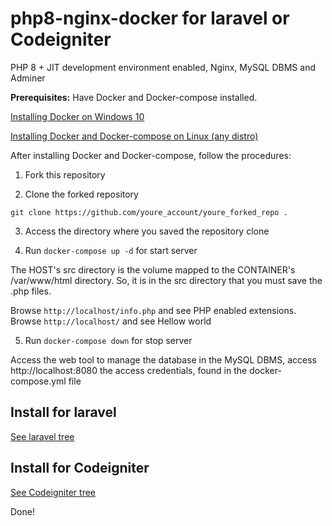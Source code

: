 # php8-nginx-docker for laravel or Codeigniter
PHP 8 + JIT development environment enabled, Nginx, MySQL DBMS and Adminer

**Prerequisites:** Have Docker and Docker-compose installed.


[Installing Docker on Windows 10](https://mundodacomputacaointegral.blogspot.com/2019/10/instalando-o-docker-no-windows.html)

[Installing Docker and Docker-compose on Linux (any distro)](https://mundodacomputacaointegral.blogspot.com/2019/10/instalando-docker-e-docker-compose-no-Linux.html)

After installing Docker and Docker-compose, follow the procedures:

1. Fork this repository

2. Clone the forked repository

```
git clone https://github.com/youre_account/youre_forked_repo .
```

3. Access the directory where you saved the repository clone

4. Run `docker-compose up -d` for start server

The HOST's src directory is the volume mapped to the CONTAINER's /var/www/html directory. So, it is in the src directory that you must save the .php files.

Browse `http://localhost/info.php` and see PHP enabled extensions. Browse `http://localhost/` and see Hellow world

5. Run `docker-compose down` for stop server

Access the web tool to manage the database in the MySQL DBMS, access http://localhost:8080 the access credentials, found in the docker-compose.yml file

## Install for laravel

[See laravel tree](https://github.com/wpdew-com/php8-nginx-docker/tree/laravel)

## Install for Codeigniter

[See Codeigniter tree](https://github.com/wpdew-com/php8-nginx-docker/tree/codeigniter)

Done!
